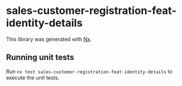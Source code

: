 # sales-customer-registration-feat-identity-details

This library was generated with [Nx](https://nx.dev).

## Running unit tests

Run `nx test sales-customer-registration-feat-identity-details` to execute the unit tests.
